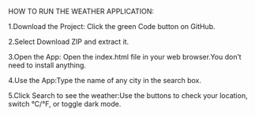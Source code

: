 HOW TO RUN THE WEATHER APPLICATION:

1.Download the Project: Click the green Code button on GitHub.

2.Select Download ZIP and extract it.

3.Open the App: Open the index.html file in your web browser.You don’t need to install anything.

4.Use the App:Type the name of any city in the search box.

5.Click Search to see the weather:Use the buttons to check your location, switch °C/°F, or toggle dark mode.

